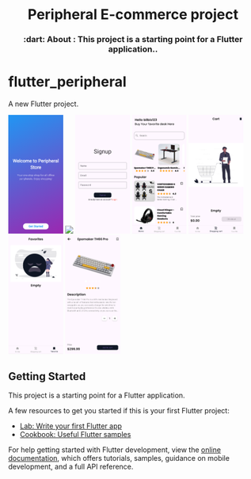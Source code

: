<h1 align="center">Peripheral E-commerce project</h1>

<h3 align="center">
   :dart: About : 
  This project is a starting point for a Flutter application..
</h3>

# flutter_peripheral

A new Flutter project.

<img src="assets/ss/localhost_51620_(iPhone 12 Pro).png" width="22%" /> <img src="assets/ss/localhost_51620_(iPhone 12 Pro)1.png.png" width="22%" /> <img src="assets/ss/localhost_51620_(iPhone 12 Pro)2.png" width="22%" /> <img src="assets/ss/localhost_51620_(iPhone 12 Pro)3.png" width="22%" /> <img src="assets/ss/localhost_51620_(iPhone 12 Pro)4.png" width="22%" /> <img src="assets/ss/localhost_51620_(iPhone 12 Pro)5.png" width="22%" /> <img src="assets/ss/localhost_51620_(iPhone 12 Pro)6.png" width="22%" /> 

## Getting Started

This project is a starting point for a Flutter application.

A few resources to get you started if this is your first Flutter project:

- [Lab: Write your first Flutter app](https://docs.flutter.dev/get-started/codelab)
- [Cookbook: Useful Flutter samples](https://docs.flutter.dev/cookbook)

For help getting started with Flutter development, view the
[online documentation](https://docs.flutter.dev/), which offers tutorials,
samples, guidance on mobile development, and a full API reference.

